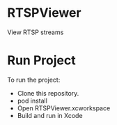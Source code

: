 # RTSPViewer
View RTSP streams

# Run Project
To run the project:

* Clone this repository.
* pod install
* Open RTSPViewer.xcworkspace
* Build and run in Xcode
